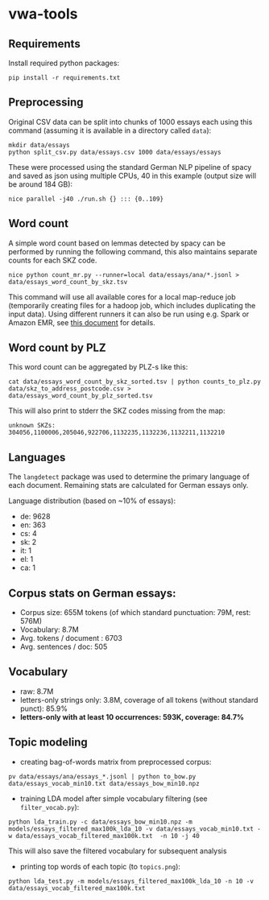 # vwa-tools

## Requirements
Install required python packages:

```
pip install -r requirements.txt
```

## Preprocessing

Original CSV data can be split into chunks of 1000 essays each using this command (assuming it is available in a directory called `data`):

```
mkdir data/essays
python split_csv.py data/essays.csv 1000 data/essays/essays
```

These were processed using the standard German NLP pipeline of spacy and saved
as json using multiple CPUs, 40 in this example
(output size will be around 184 GB):

```
nice parallel -j40 ./run.sh {} ::: {0..109}
```


## Word count

A simple word count based on lemmas detected by spacy can be performed by
running the following command, this also
maintains separate counts for each SKZ code.

```
nice python count_mr.py --runner=local data/essays/ana/*.jsonl >
data/essays_word_count_by_skz.tsv
```

This command will use all
available cores for a local map-reduce job (temporarily creating files for a hadoop
job, which includes duplicating the input data). Using different runners it can
also be run using e.g. Spark or Amazon EMR, see [this
document](https://mrjob.readthedocs.io/en/latest/guides/runners.html) for details.


## Word count by PLZ

This word count can be aggregated by PLZ-s like this:

```
cat data/essays_word_count_by_skz_sorted.tsv | python counts_to_plz.py data/skz_to_address_postcode.csv > data/essays_word_count_by_plz_sorted.tsv
```

This will also print to stderr the SKZ codes missing from the map:
```
unknown SKZs: 304056,1100006,205046,922706,1132235,1132236,1132211,1132210
```


## Languages

The `langdetect` package was used to determine the primary language of each
document. Remaining stats are calculated for German essays only.

Language distribution (based on ~10% of essays):

- de: 9628
- en: 363
- cs: 4
- sk: 2
- it: 1
- el: 1
- ca: 1


## Corpus stats on German essays:

- Corpus size: 655M tokens (of which standard punctuation: 79M, rest: 576M)
- Vocabulary: 8.7M
- Avg. tokens / document : 6703
- Avg. sentences / doc: 505


## Vocabulary

- raw: 8.7M
- letters-only strings only: 3.8M, coverage of all tokens (without standard
  punct): 85.9%
- **letters-only with at least 10 occurrences: 593K, coverage: 84.7%**



## Topic modeling

- creating bag-of-words matrix from preprocessed corpus:

```
pv data/essays/ana/essays_*.jsonl | python to_bow.py data/essays_vocab_min10.txt data/essays_bow_min10.npz
```

- training LDA model after simple vocabulary filtering (see `filter_vocab.py`):

```
python lda_train.py -c data/essays_bow_min10.npz -m models/essays_filtered_max100k_lda_10 -v data/essays_vocab_min10.txt -w data/essays_vocab_filtered_max100k.txt  -n 10 -j 40
```

This will also save the filtered vocabulary for subsequent analysis

- printing top words of each topic (to `topics.png`):

```
python lda_test.py -m models/essays_filtered_max100k_lda_10 -n 10 -v data/essays_vocab_filtered_max100k.txt
```

